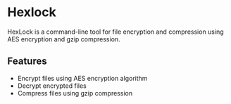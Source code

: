 # Hexlock

HexLock is a command-line tool for file encryption and
compression using AES encryption and gzip compression.

## Features

- Encrypt files using AES encryption algorithm
- Decrypt encrypted files
- Compress files using gzip compression
